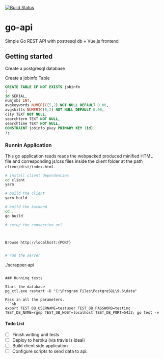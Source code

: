 [![Build Status](https://travis-ci.org/FriendlyUser/go-api.svg?branch=master)](https://travis-ci.org/FriendlyUser/go-api)
# go-api 
Simple Go REST API with postresql db + Vue.js frontend

## Getting started

Create a postgresql database 

Create a jobinfo Table
``` sql
CREATE TABLE IF NOT EXISTS jobinfo
(
id SERIAL,
numjobs INT,
avgkeywords NUMERIC(5,2) NOT NULL DEFAULT 0.00,
avgskills NUMERIC(5,2) NOT NULL DEFAULT 0.00,
city TEXT NOT NULL,
searchterm TEXT NOT NULL,
searchtime TEXT NOT NULL,
CONSTRAINT jobinfo_pkey PRIMARY KEY (id)
);
```

### Runnin Application

This go application reads reads the webpacked produced minified HTML file and corresponding js/css files inside the client folder at the path `client/dist/index.html`.

``` bash
# install client dependencies
cd client
yarn

# build the client
yarn build

# build the backend
cd ..
go build

# setup the connection url



Browse http://localhost:{PORT}


# run the server
```
./scrapper-api
```

### Running tests

Start the database
pg_ctl.exe restart -D "C:\Program Files\PostgreSQL\9.6\data"

Pass in all the parameters.
```sh
export TEST_DB_USERNAME=testuser TEST_DB_PASSWORD=testing TEST_DB_NAME=rgmp TEST_DB_HOST=localhost TEST_DB_PORT=5432; go test -v
```

#### Todo List

- [ ] Finish writing unit tests 
- [ ] Deploy to heroku (via travis is ideal)
- [ ] Build client side application 
- [ ] Configure scripts to send data to api.
